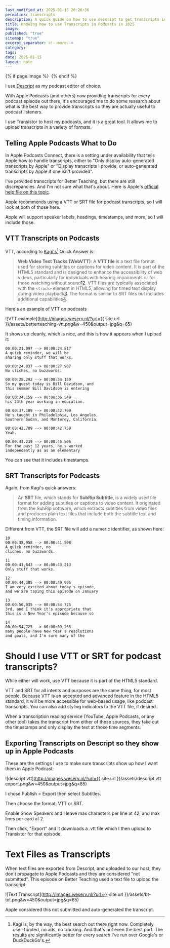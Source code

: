 ```yaml
---
last_modified_at: 2025-01-15 20:26:36
permalink: transcripts
description: A quick guide on how to use descript to get transcripts into Apple Podcasts.
title: Knowing how to use Transcripts in Podcasts in 2025
image: 
published: "true"
sitemap: "true"
excerpt_separator: <!--more-->
category: 
tags: 
date: 2025-01-15
layout: note
---
```



{% if page.image %} <img src="{{ page.image }}" alt=""> {% endif %}

I use [Descript](https://get.descript.com/swu3aooczakr) as my podcast editor of choice. 

With Apple Podcasts (and others) now providing transcripts for every podcast episode out there, it's encouraged me to do some research about what is the best way to provide transcripts so they are actually useful to podcast listeners. 

I use Transistor to host my podcasts, and it is a great tool. It allows me to upload transcripts in a variety of formats. 

## Telling Apple Podcasts What to Do
In Apple Podcasts Connect, there is a setting under availability that tells Apple how to handle transcripts, either to "Only display auto-generated transcripts by Apple" or "Display transcripts I provide, or auto-generated transcripts by Apple if one isn't provided". 

I've provided transcripts for Better Teaching, but there are still discrepancies. And I'm not sure what that's about. Here is Apple's [official help file on this topic](https://podcasters.apple.com/support/5316-transcripts-on-apple-podcasts).

Apple recommends using a VTT or SRT file for podcast transcripts, so I will look at both of those here. 

Apple will support speaker labels, headings, timestamps, and more, so I will include those. 



## VTT Transcripts on Podcasts
VTT, according to [Kagi's](https://kagi.com/)[^1] Quick Answer is: 
> **Web Video Text Tracks (WebVTT)**:
> A **VTT file** is a text file format used for storing subtitles or captions for video content. It is part of the HTML5 standard and is designed to enhance the accessibility of web videos, particularly for individuals with hearing impairments or for those watching without sound[1](https://fileinfo.com/extension/vtt)[2](https://nck-anisimov.medium.com/how-to-create-a-vtt-file-in-3-simple-steps-ab86492764b7). VTT files are typically associated with the `<track>` element in HTML5, allowing for timed text display during video playback[3](https://en.wikipedia.org/wiki/WebVTT). The format is similar to SRT files but includes additional capabilities[4](https://verbit.ai/enterprise/vtt-files/).

Here's an example of VTT on podcasts

![VTT example](http://images.weserv.nl/?url={{ site.url }}/assets/betterteaching-vtt.png&w=450&output=jpg&q=65)

It shows up cleanly, which is nice, and this is how it appears when I upload it: 

```
00:00:21.097 --> 00:00:24.817
A quick reminder, we will be
sharing only stuff that works.

00:00:24.837 --> 00:00:27.987
No cliches, no buzzwords.

00:00:28.292 --> 00:00:34.159
So my guest today is Bill Davidson, and
this summer Bill Davidson is entering

00:00:34.159 --> 00:00:36.549
his 24th year working in education.

00:00:37.189 --> 00:00:42.709
He's taught in Philadelphia, Los Angeles,
Southern Sudan, and Monterey, California.

00:00:42.709 --> 00:00:42.759
Yeah.

00:00:43.239 --> 00:00:46.506
For the past 12 years, he's worked
independently as as an elementary
```

You can see that it includes timestamps. 


## SRT Transcripts for Podcasts
Again, from Kagi's quick answers: 
> An **SRT** file, which stands for **SubRip Subtitle**, is a widely used file format for adding subtitles or captions to video content. It originated from the SubRip software, which extracts subtitles from video files and produces plain text files that include both the subtitle text and timing information. 

Different from VTT, the SRT file will add a numeric identifier, as shown here: 

```
10
00:00:38,958 --> 00:00:41,508
A quick reminder, no
cliches, no buzzwords.

11
00:00:41,843 --> 00:00:43,213
Only stuff that works.

12
00:00:44,305 --> 00:00:49,995
I am very excited about today's episode,
and we are taping this episode on January

13
00:00:50,035 --> 00:00:54,725
3rd, and I think it's appropriate that
this is a New Year's episode because so

14
00:00:54,725 --> 00:00:59,235
many people have New Year's resolutions
and goals, and I'm sure many of the

```

# Should I use VTT or SRT for podcast transcripts? 
While either will work, use VTT because it is part of the HTML5 standard. 

VTT and SRT for all intents and purposes are the same thing, for most people. Because VTT is an accepted and advanced feature in the HTML5 standard, it will be more accessible for web-based usage, like podcast transcripts. You can also add styling indicators to the VTT file, if desired. 

When a transcription reading service (YouTube, Apple Podcasts, or any other tool) takes the transcript from either of these sources, they take out the timestamps and only display the text at those time segments. 

## Exporting Transcripts on Descript so they show up in Apple Podcasts
These are the settings I use to make sure transcripts show up how I want them in Apple Podcast: 

![descript vtt](http://images.weserv.nl/?url={{ site.url }}/assets/descript vtt export.png&w=450&output=jpg&q=85)

I chose Publish > Export then select Subtitles. 

Then choose the format, VTT or SRT. 

Enable Show Speakers and I leave max characters per line at 42, and max lines per card at 2. 

Then click, "Export" and it downloads a .vtt file which I then upload to Transistor for that episode. 
# Text Files as Transcripts
When text files are exported from Descript, and uploaded to our host, they don't propagate to Apple Podcasts and they are considered "not submitted". This episode on Better Teaching used a text file to upload the transcript:

![Text Transcript](http://images.weserv.nl/?url={{ site.url }}/assets/bt-txt.png&w=450&output=jpg&q=65)

Apple considered this not submitted and auto-generated the transcript. 


[^1]: Kagi is, by the way, the best search out there right now. Completely user-funded, no ads, no tracking. And that's not even the best part. The results are significantly better for every search I've run over Google's or DuckDuckGo's. 
